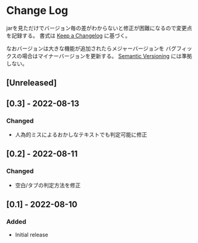 # Change Log
jarを見ただけでバージョン毎の差がわからないと修正が困難になるので変更点を記録する。
書式は [Keep a Changelog](http://keepachangelog.com/) に基づく。

なおバージョンは大きな機能が追加されたらメジャーバージョンを
バグフィックスの場合はマイナーバージョンを更新する。
[Semantic Versioning](http://semver.org/) には準拠しない。

## [Unreleased]

## [0.3] - 2022-08-13
### Changed
- 人為的ミスによるおかしなテキストでも判定可能に修正

## [0.2] - 2022-08-11
### Changed
- 空白/タブの判定方法を修正

## [0.1] - 2022-08-10
### Added
- Initial release
